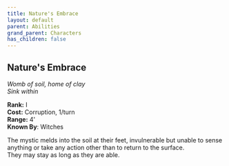 ```yaml
---
title: Nature's Embrace
layout: default
parent: Abilities
grand_parent: Characters
has_children: false
---
```


## Nature's Embrace
_Womb of soil, home of clay_  
_Sink within_

**Rank:** I  
**Cost:** Corruption, 1/turn  
**Range:** 4'  
**Known By**: Witches

The mystic melds into the soil at their feet, invulnerable but unable to sense anything or take any action other than to return to the surface.  
They may stay as long as they are able.
